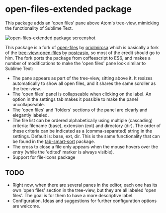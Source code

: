 # open-files-extended package

This package adds an 'open files' pane above Atom's tree-view, mimicking the functionality of Sublime Text.

![open-files-extended package screenshot](https://cl.ly/1Y001l2k0H1W/Screen%20Shot%202017-03-08%20at%209.38.37%20AM.png)

This package is a fork of [open-files](https://atom.io/packages/open-files) by [oriolmirosa](https://github.com/oriolmirosa) which is basically a fork of the [tree-view-open-files](https://atom.io/packages/tree-view-open-files) by [postcasio](https://github.com/postcasio), so most of the credit should go to him. The fork ports the package from coffeescript to ES6, and makes a number of modifications to make the 'open files' pane look similar to Sublime Text:

* The pane appears as part of the tree-view, sitting above it. It resizes automatically to show all open files, and it shares the same scroller as the tree-view.
* The 'open files' panel is collapseable when clicking on the label. An option in the settings tab makes it possible to make the panel uncollapseable.
* The 'open files' and 'folders' sections of the panel are clearly and elegantly labeled.
* The file list can be ordered alphabetically using multiple (cascading) criteria: filename (base), extension (ext) and directory (dir). The order of these criteria can be indicated as a (comma-separated) string in the settings. Default is: base, ext, dir. This is the same functionality that can be found in the [tab-smart-sort](https://atom.io/packages/tab-smart-sort) package.
* The cross to close a file only appears when the mouse hovers over the entry (while the 'edited' marker is always visible).
* Support for file-icons package

## TODO

* Right now, when there are several panes in the editor, each one has its own 'open files' section in the tree-view, but they are all labeled 'open files'. The goal is for them to have a more descriptive label.
* Configuration. Ideas and suggestions for further configuration options are welcome.
